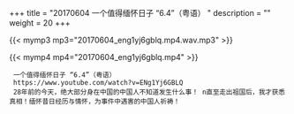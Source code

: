 +++
title = "20170604  一个值得缅怀日子 “6.4”（粤语） "
description = ""
weight = 20
+++

{{< mymp3 mp3="20170604_eng1yj6gblq.mp4.wav.mp3" >}}

{{< mymp4 mp4="20170604_eng1yj6gblq.mp4" >}}

     一个值得缅怀日子 “6.4”（粤语） 
     https://www.youtube.com/watch?v=ENg1Yj6GBLQ 
     28年前的今天，绝大部分身在中国的中国人不知道发生什么事！ n直至走出祖国后，我才获悉真相！缅怀昔日经历与情怀，为事件中遇害的中国人祈祷！ 
